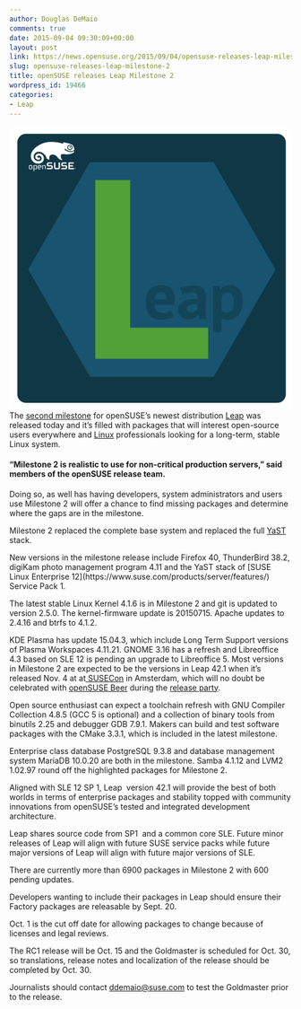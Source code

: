 ```yaml
---
author: Douglas DeMaio
comments: true
date: 2015-09-04 09:30:09+00:00
layout: post
link: https://news.opensuse.org/2015/09/04/opensuse-releases-leap-milestone-2/
slug: opensuse-releases-leap-milestone-2
title: openSUSE releases Leap Milestone 2
wordpress_id: 19466
categories:
- Leap
---
```


[![Leap1](/wp-content/uploads/2015/07/Leap1.png)](/wp-content/uploads/2015/07/Leap1.png)The [second milestone](https://software.opensuse.org/developer) for openSUSE’s newest distribution [Leap](https://en.opensuse.org/Portal:Leap) was released today and it’s filled with packages that will interest open-source users everywhere and [Linux](https://www.linux.com/) professionals looking for a long-term, stable Linux system.


#### “Milestone 2 is realistic to use for non-critical production servers,” said members of the openSUSE release team.


Doing so, as well has having developers, system administrators and users use Milestone 2 will offer a chance to find missing packages and determine where the gaps are in the milestone.

Milestone 2 replaced the complete base system and replaced the full [YaST](http://yast.github.io/) stack.

<!-- more -->New versions in the milestone release include Firefox 40, ThunderBird 38.2, digiKam photo management program 4.11 and the YaST stack of [SUSE Linux Enterprise 12](https://www.suse.com/products/server/features/) Service Pack 1.

The latest stable Linux Kernel 4.1.6 is in Milestone 2 and git is updated to version 2.5.0. The kernel-firmware update is 20150715. Apache updates to 2.4.16 and btrfs to 4.1.2.

KDE Plasma has update 15.04.3, which include Long Term Support versions of Plasma Workspaces 4.11.21. GNOME 3.16 has a refresh and Libreoffice 4.3 based on SLE 12 is pending an upgrade to Libreoffice 5. Most versions in Milestone 2 are expected to be the versions in Leap 42.1 when it’s released Nov. 4 at at[ SUSECon](http://www.susecon.com/) in Amsterdam, which will no doubt be celebrated with [openSUSE Beer](https://en.opensuse.org/openSUSE:Beer) during the [release party](https://en.opensuse.org/openSUSE:Launch_parties).

Open source enthusiast can expect a toolchain refresh with GNU Compiler Collection 4.8.5 (GCC 5 is optional) and a collection of binary tools from binutils 2.25 and debugger GDB 7.9.1. Makers can build and test software packages with the CMake 3.3.1, which is included in the latest milestone.

Enterprise class database PostgreSQL 9.3.8 and database management system MariaDB 10.0.20 are both in the milestone. Samba 4.1.12 and LVM2 1.02.97 round off the highlighted packages for Milestone 2.

Aligned with SLE 12 SP 1, Leap  version 42.1 will provide the best of both worlds in terms of enterprise packages and stability topped with community innovations from openSUSE’s tested and integrated development architecture.

Leap shares source code from SP1  and a common core SLE. Future minor releases of Leap will align with future SUSE service packs while future major versions of Leap will align with future major versions of SLE.

There are currently more than 6900 packages in Milestone 2 with 600 pending updates.

Developers wanting to include their packages in Leap should ensure their Factory packages are releasable by Sept. 20.

Oct. 1 is the cut off date for allowing packages to change because of licenses and legal reviews.

The RC1 release will be Oct. 15 and the Goldmaster is scheduled for Oct. 30, so translations, release notes and localization of the release should be completed by Oct. 30.

Journalists should contact [ddemaio@suse.com](mailto:ddemaio@suse.com) to test the Goldmaster prior to the release.
